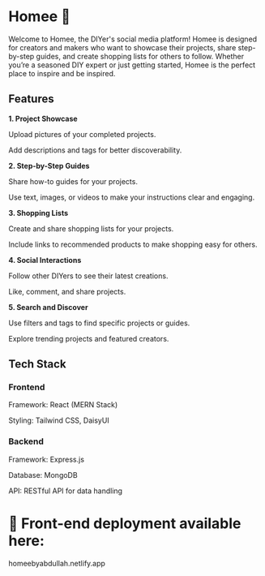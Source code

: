 # Homee 🧱

Welcome to Homee, the DIYer's social media platform! Homee is designed for creators and makers who want to showcase their projects, share step-by-step guides, and create shopping lists for others to follow. Whether you’re a seasoned DIY expert or just getting started, Homee is the perfect place to inspire and be inspired.

## Features

**1. Project Showcase**

Upload pictures of your completed projects.

Add descriptions and tags for better discoverability.

**2. Step-by-Step Guides**

Share how-to guides for your projects.

Use text, images, or videos to make your instructions clear and engaging.

**3. Shopping Lists**

Create and share shopping lists for your projects.

Include links to recommended products to make shopping easy for others.

**4. Social Interactions**

Follow other DIYers to see their latest creations.

Like, comment, and share projects.

**5. Search and Discover**

Use filters and tags to find specific projects or guides.

Explore trending projects and featured creators.

## Tech Stack

### Frontend

Framework: React (MERN Stack)

Styling: Tailwind CSS, DaisyUI

### Backend

Framework: Express.js

Database: MongoDB

API: RESTful API for data handling

# 🧱 Front-end deployment available here:

homeebyabdullah.netlify.app
